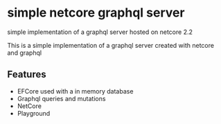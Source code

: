 # simple netcore graphql server
simple implementation of a graphql server hosted on netcore 2.2

This is a simple implementation of a graphql server created with netcore and graphql

## Features
- EFCore used with a in memory database
- Graphql queries and mutations
- NetCore
- Playground
